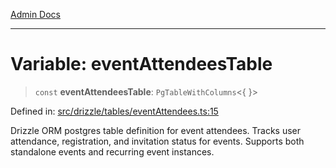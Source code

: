 [Admin Docs](/)

***

# Variable: eventAttendeesTable

> `const` **eventAttendeesTable**: `PgTableWithColumns`\<\{ \}\>

Defined in: [src/drizzle/tables/eventAttendees.ts:15](https://github.com/Sourya07/talawa-api/blob/cfbd515d04ffba748b09232a33807f1845dd1878/src/drizzle/tables/eventAttendees.ts#L15)

Drizzle ORM postgres table definition for event attendees.
Tracks user attendance, registration, and invitation status for events.
Supports both standalone events and recurring event instances.
